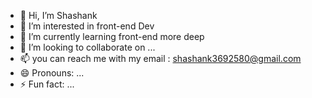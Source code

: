 - 👋 Hi, I’m Shashank
- 👀 I’m interested in front-end Dev
- 🌱 I’m currently learning front-end more deep
- 💞️ I’m looking to collaborate on ...
- 📫 you can reach me with my email : shashank3692580@gmail.com
- 😄 Pronouns: ...
- ⚡ Fun fact: ...

<!---
toofani627/toofani627 is a ✨ special ✨ repository because its `README.md` (this file) appears on your GitHub profile.
You can click the Preview link to take a look at your changes.
--->
